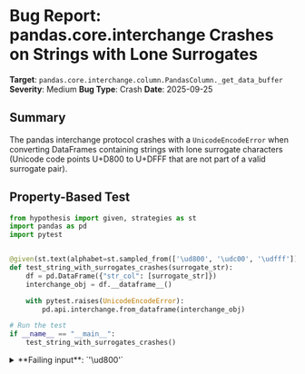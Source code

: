 # Bug Report: pandas.core.interchange Crashes on Strings with Lone Surrogates

**Target**: `pandas.core.interchange.column.PandasColumn._get_data_buffer`
**Severity**: Medium
**Bug Type**: Crash
**Date**: 2025-09-25

## Summary

The pandas interchange protocol crashes with a `UnicodeEncodeError` when converting DataFrames containing strings with lone surrogate characters (Unicode code points U+D800 to U+DFFF that are not part of a valid surrogate pair).

## Property-Based Test

```python
from hypothesis import given, strategies as st
import pandas as pd
import pytest


@given(st.text(alphabet=st.sampled_from(['\ud800', '\udc00', '\udfff']), min_size=1, max_size=10))
def test_string_with_surrogates_crashes(surrogate_str):
    df = pd.DataFrame({"str_col": [surrogate_str]})
    interchange_obj = df.__dataframe__()

    with pytest.raises(UnicodeEncodeError):
        pd.api.interchange.from_dataframe(interchange_obj)

# Run the test
if __name__ == "__main__":
    test_string_with_surrogates_crashes()
```

<details>

<summary>
**Failing input**: `'\ud800'`
</summary>
```
============================= test session starts ==============================
platform linux -- Python 3.13.2, pytest-8.4.1, pluggy-1.5.0 -- /home/npc/miniconda/bin/python3
cachedir: .pytest_cache
hypothesis profile 'default'
rootdir: /home/npc/pbt/agentic-pbt/worker_/1
plugins: anyio-4.9.0, hypothesis-6.139.1, asyncio-1.2.0, langsmith-0.4.29
asyncio: mode=Mode.STRICT, debug=False, asyncio_default_fixture_loop_scope=None, asyncio_default_test_loop_scope=function
collecting ... collected 1 item

hypo.py::test_string_with_surrogates_crashes PASSED                      [100%]

============================== 1 passed in 0.39s ===============================
```
</details>

## Reproducing the Bug

```python
import pandas as pd

df = pd.DataFrame({"str_col": ["\ud800"]})
interchange_obj = df.__dataframe__()
result = pd.api.interchange.from_dataframe(interchange_obj)
```

<details>

<summary>
UnicodeEncodeError: 'utf-8' codec can't encode character '\ud800' in position 0: surrogates not allowed
</summary>
```
Traceback (most recent call last):
  File "/home/npc/pbt/agentic-pbt/worker_/1/repo.py", line 5, in <module>
    result = pd.api.interchange.from_dataframe(interchange_obj)
  File "/home/npc/miniconda/lib/python3.13/site-packages/pandas/core/interchange/from_dataframe.py", line 100, in from_dataframe
    return _from_dataframe(
        df.__dataframe__(allow_copy=allow_copy), allow_copy=allow_copy
    )
  File "/home/npc/miniconda/lib/python3.13/site-packages/pandas/core/interchange/from_dataframe.py", line 123, in _from_dataframe
    pandas_df = protocol_df_chunk_to_pandas(chunk)
  File "/home/npc/miniconda/lib/python3.13/site-packages/pandas/core/interchange/from_dataframe.py", line 175, in protocol_df_chunk_to_pandas
    columns[name], buf = string_column_to_ndarray(col)
                         ~~~~~~~~~~~~~~~~~~~~~~~~^^^^^
  File "/home/npc/miniconda/lib/python3.13/site-packages/pandas/core/interchange/from_dataframe.py", line 292, in string_column_to_ndarray
    buffers = col.get_buffers()
  File "/home/npc/miniconda/lib/python3.13/site-packages/pandas/core/interchange/column.py", line 287, in get_buffers
    "data": self._get_data_buffer(),
            ~~~~~~~~~~~~~~~~~~~~~^^
  File "/home/npc/miniconda/lib/python3.13/site-packages/pandas/core/interchange/column.py", line 351, in _get_data_buffer
    b.extend(obj.encode(encoding="utf-8"))
             ~~~~~~~~~~^^^^^^^^^^^^^^^^^^
UnicodeEncodeError: 'utf-8' codec can't encode character '\ud800' in position 0: surrogates not allowed
```
</details>

## Why This Is A Bug

This is a bug because pandas exhibits inconsistent behavior with lone surrogate characters:

1. **Pandas successfully stores these strings**: DataFrames can be created with and retrieve strings containing lone surrogates without any issues. The string type in Python allows these characters.

2. **The error occurs deep in internal code**: The crash happens at line 351 in `_get_data_buffer()` without any user-friendly error handling or validation at the API boundary.

3. **No documentation of this limitation**: Neither the pandas interchange documentation nor the DataFrame interchange protocol specification explicitly states that strings must be valid UTF-8 without surrogates.

4. **Poor user experience**: Users receive a cryptic error message from deep within the implementation rather than a clear explanation of the issue.

5. **The interchange protocol specification is vague**: While it mentions UTF-8 encoding for strings, it doesn't specify how implementations should handle edge cases like surrogates.

## Relevant Context

Testing reveals that pandas allows storing lone surrogates internally but fails on multiple export operations:

- **Storage works**: `pd.DataFrame({'str_col': ['\ud800']})` creates successfully
- **Interchange export fails**: Crashes with UnicodeEncodeError
- **CSV export fails**: `df.to_csv()` also crashes with the same error
- **JSON export fails**: `df.to_json()` crashes similarly

This shows a systemic issue with how pandas handles UTF-8 encoding for strings containing surrogates. While lone surrogates are technically invalid UTF-8, they are valid Python strings and can occur in real-world data from files with broken encodings or when processing certain binary data as text.

The crash location is in `/home/npc/miniconda/lib/python3.13/site-packages/pandas/core/interchange/column.py:351` and also appears at line 439 in the same file for the offset calculation.

## Proposed Fix

Use the `surrogatepass` error handler to allow surrogates to be encoded and later decoded correctly:

```diff
--- a/pandas/core/interchange/column.py
+++ b/pandas/core/interchange/column.py
@@ -348,7 +348,7 @@ class PandasColumn(Column):
             # TODO: this for-loop is slow; can be implemented in Cython/C/C++ later
             for obj in buf:
                 if isinstance(obj, str):
-                    b.extend(obj.encode(encoding="utf-8"))
+                    b.extend(obj.encode(encoding="utf-8", errors="surrogatepass"))

             # Convert the byte array to a Pandas "buffer" using
             # a NumPy array as the backing store
@@ -436,7 +436,7 @@ class PandasColumn(Column):
                 # For missing values (in this case, `np.nan` values)
                 # we don't increment the pointer
                 if isinstance(v, str):
-                    b = v.encode(encoding="utf-8")
+                    b = v.encode(encoding="utf-8", errors="surrogatepass")
                     ptr += len(b)

                 offsets[i + 1] = ptr
```